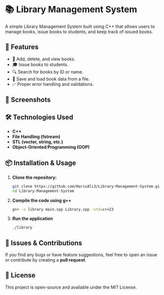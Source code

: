 # 📚 Library Management System

A simple Library Management System built using C++ that allows users to manage books, issue books to students, and keep track of issued books.

## 🚀 Features

- 📖 Add, delete, and view books.
- 🎓 Issue books to students.
- 🔍 Search for books by ID or name.
- 📂 Save and load book data from a file.
- ✅ Proper error handling and validations.

## 📸 Screenshots

## 🛠️ Technologies Used
- **C++**
- **File Handling (fstream)**
- **STL (vector, string, etc.)**
- **Object-Oriented Programming (OOP)**

## 📦 Installation & Usage

1. **Clone the repository:**
   ```bash
   git clone https://github.com/HarisAli3/Library-Management-System.git
   cd Library-Management-System
   ```
2. **Compile the code using g++**
   ```bash
   g++ -o library main.cpp Library.cpp -std=c++23
   ```
3. **Run the application**
   ```bash
   ./library
   ```

## 🐛 Issues & Contributions
If you find any bugs or have feature suggestions, feel free to open an issue or contribute by creating a **pull request**.

## 📜 License
This project is open-source and available under the MIT License.




